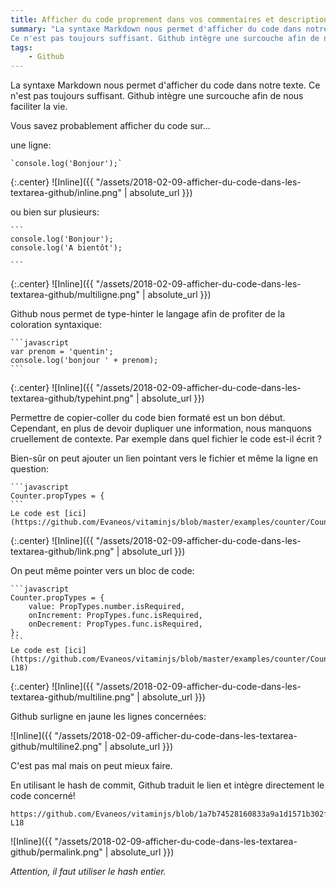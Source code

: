 ```yaml
---
title: Afficher du code proprement dans vos commentaires et descriptions sur Github
summary: "La syntaxe Markdown nous permet d'afficher du code dans notre texte.
Ce n'est pas toujours suffisant. Github intègre une surcouche afin de nous faciliter la vie."
tags:
    - Github
---
```


La syntaxe Markdown nous permet d'afficher du code dans notre texte.
Ce n'est pas toujours suffisant. Github intègre une surcouche afin de nous faciliter la vie.

Vous savez probablement afficher du code sur...

une ligne:

    `console.log('Bonjour');`

{:.center}
![Inline]({{ "/assets/2018-02-09-afficher-du-code-dans-les-textarea-github/inline.png" | absolute_url }})

ou bien sur plusieurs:

    ```
    console.log('Bonjour');
    console.log('A bientôt');

    ```

{:.center}
![Inline]({{ "/assets/2018-02-09-afficher-du-code-dans-les-textarea-github/multiligne.png" | absolute_url }})

Github nous permet de type-hinter le langage afin de profiter de la coloration syntaxique:

    ```javascript
    var prenom = 'quentin';
    console.log('bonjour ' + prenom);
    ```

{:.center}
![Inline]({{ "/assets/2018-02-09-afficher-du-code-dans-les-textarea-github/typehint.png" | absolute_url }})

Permettre de copier-coller du code bien formaté est un bon début.
Cependant, en plus de devoir dupliquer une information, nous manquons cruellement de contexte.
Par exemple dans quel fichier le code est-il écrit ?

Bien-sûr on peut ajouter un lien pointant vers le fichier et même la ligne en question:

    ```javascript
    Counter.propTypes = {
    ```
    Le code est [ici](https://github.com/Evaneos/vitaminjs/blob/master/examples/counter/Counter/index.jsx#L14)

{:.center}
![Inline]({{ "/assets/2018-02-09-afficher-du-code-dans-les-textarea-github/link.png" | absolute_url }})

On peut même pointer vers un bloc de code:

    ```javascript
    Counter.propTypes = {
        value: PropTypes.number.isRequired,
        onIncrement: PropTypes.func.isRequired,
        onDecrement: PropTypes.func.isRequired,
    };
    ```
    Le code est [ici](https://github.com/Evaneos/vitaminjs/blob/master/examples/counter/Counter/index.jsx#L14-L18)


{:.center}
![Inline]({{ "/assets/2018-02-09-afficher-du-code-dans-les-textarea-github/multiline.png" | absolute_url }})

Github surligne en jaune les lignes concernées:

![Inline]({{ "/assets/2018-02-09-afficher-du-code-dans-les-textarea-github/multiline2.png" | absolute_url }})



C'est pas mal mais on peut mieux faire.

En utilisant le hash de commit, Github traduit le lien et intègre directement le code concerné!

    https://github.com/Evaneos/vitaminjs/blob/1a7b74528160833a9a1d1571b302f1c920f1951f/examples/counter/Counter/index.jsx#L14-L18

![Inline]({{ "/assets/2018-02-09-afficher-du-code-dans-les-textarea-github/permalink.png" | absolute_url }})

_Attention, il faut utiliser le hash entier._



